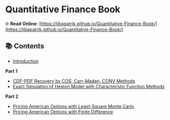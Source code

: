 # Quantitative Finance Book

 🌐 **Read Online:** [https://libapatrik.github.io/Quantitative-Finance-Book/](https://libapatrik.github.io/Quantitative-Finance-Book/)

## 📚 Contents
- [Introduction](https://libapatrik.github.io/Quantitative-Finance-Book/intro.html)
  
**Part 1**
- [CDF-PDF Recovery by COS, Carr-Madan, CONV Methods](https://libapatrik.github.io/Quantitative-Finance-Book/cpdf_recovery.html)
- [Exact Simulation of Heston Model with Characteristic Function Methods](https://libapatrik.github.io/Quantitative-Finance-Book/HestonModelExact6.html)

**Part 2**
- [Pricing American Options with Least-Square Monte Carlo](https://libapatrik.github.io/Quantitative-Finance-Book/LSMC.html)
- [Pricing American Options with Finite Difference](https://libapatrik.github.io/Quantitative-Finance-Book/FD.html)
